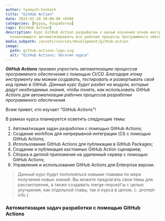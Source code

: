 ```yaml
---
author: tyomych-tovkach
title: "GitHub Action"
date: 2025-02-20 20:00:00 +0300
categories: [Курсы, Разработка]
tags: [GitHub Action]
description: Курс GitHub Action разработан с целью изучения основ инструмента,
  позволяющего автоматизировать все рабочие процессы программного обеспечения с помощью CI/CD.
media_subpath: /assets/courses/development/github-action
image:
  path: github-actions-logo.svg
  alt: "GitHub Actions: Логотип курса"
---
```


_**GitHub Actions** призван упростить автоматизацию процессов программного обеспечения с помощью CI/CD.
Благодаря этому инструменту мы можем создавать, тестировать и развертывать свой код прямо в GitHub.
Данный курс будет разбит на модули, которые дадут необходимые знания, чтобы понять, как использовать GitHub Actions
для автоматизации рабочих процессов разработки программного обеспечения_ 

Всем привет, кто изучает "GitHub Actions"!

В рамках курса планируется осветить следующие темы:

1. Автоматизация задач разработки с помощью GitHub Actions;
2. Создание workflow для непрерывной интеграции (CI) с помощью GitHub Actions;
3. Использование GitHub Actions для публикации в GitHub Packages;
4. Создание и публикация кастомных GitHub Action сценариев;
5. Сборка и деплой приложения на удаленный сервер с помощью GitHub Actions;
6. Управление и использование GitHub Actions для Enterprise версии.

> Данный курс будет пополняться новыми главами по мере получения новых знаний.
> Вы можете предлагать свои темы для рассмотрения, а также
> создавать merge-request'ы с целью улучшения, как отдельной главы, так и курса в целом.
{: .prompt-info }
 
### Автоматизация задач разработки с помощью GitHub Actions

